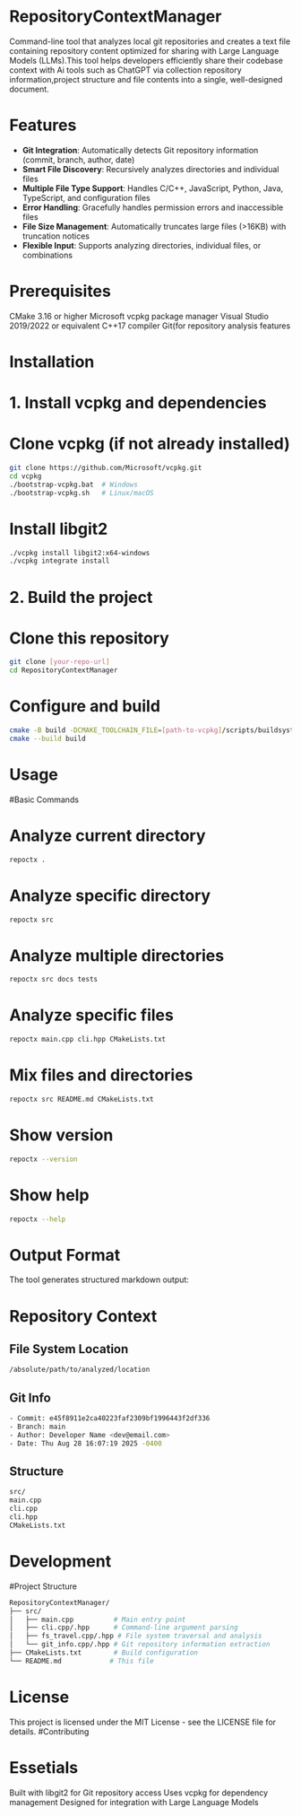 # RepositoryContextManager
Command-line tool that analyzes  local git repositories and creates a text file containing repository content optimized for sharing with Large Language Models (LLMs).This tool helps developers efficiently share their codebase context with Ai tools such as ChatGPT via collection repository information,project structure and file contents into a single, well-designed document.

# Features
- **Git Integration**: Automatically detects Git repository information (commit, branch, author, date)
- **Smart File Discovery**: Recursively analyzes directories and individual files
- **Multiple File Type Support**: Handles C/C++, JavaScript, Python, Java, TypeScript, and configuration files
- **Error Handling**: Gracefully handles permission errors and inaccessible files
- **File Size Management**: Automatically truncates large files (>16KB) with truncation notices
- **Flexible Input**: Supports analyzing directories, individual files, or combinations

# Prerequisites
CMake 3.16 or higher
Microsoft vcpkg package manager
Visual Studio 2019/2022 or equivalent C++17 compiler
Git(for repository analysis features

# Installation

# 1. Install vcpkg and dependencies

# Clone vcpkg (if not already installed)
```bash
git clone https://github.com/Microsoft/vcpkg.git
cd vcpkg
./bootstrap-vcpkg.bat  # Windows
./bootstrap-vcpkg.sh   # Linux/macOS
```
# Install libgit2
```bash
./vcpkg install libgit2:x64-windows
./vcpkg integrate install
```
# 2. Build the project
# Clone this repository
```bash
git clone [your-repo-url]
cd RepositoryContextManager
```
# Configure and build
```bash
cmake -B build -DCMAKE_TOOLCHAIN_FILE=[path-to-vcpkg]/scripts/buildsystems/vcpkg.cmake
cmake --build build
```
# Usage
#Basic Commands

# Analyze current directory
```bash
repoctx .
```
# Analyze specific directory
```bash
repoctx src
```
# Analyze multiple directories
```bash
repoctx src docs tests
```
# Analyze specific files
```bash
repoctx main.cpp cli.hpp CMakeLists.txt
```
# Mix files and directories
```bash
repoctx src README.md CMakeLists.txt
```
# Show version
```bash
repoctx --version
```
# Show help
```bash
repoctx --help
```
# Output Format
The tool generates structured markdown output:
# Repository Context

## File System Location
```bash
/absolute/path/to/analyzed/location
```
## Git Info
```bash
- Commit: e45f8911e2ca40223faf2309bf1996443f2df336
- Branch: main
- Author: Developer Name <dev@email.com>
- Date: Thu Aug 28 16:07:19 2025 -0400
```
## Structure
```bash
src/
main.cpp
cli.cpp
cli.hpp
CMakeLists.txt
```
# Development
#Project Structure
```bash
RepositoryContextManager/
├── src/
│   ├── main.cpp          # Main entry point
│   ├── cli.cpp/.hpp      # Command-line argument parsing
│   ├── fs_travel.cpp/.hpp # File system traversal and analysis
│   └── git_info.cpp/.hpp # Git repository information extraction
├── CMakeLists.txt        # Build configuration
└── README.md            # This file
```
# License
This project is licensed under the MIT License - see the LICENSE file for details.
#Contributing

# Essetials
Built with libgit2 for Git repository access
Uses vcpkg for dependency management
Designed for integration with Large Language Models


